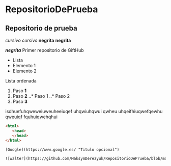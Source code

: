 # RepositorioDePrueba
## Repositorio de prueba
*cursivo* _cursivo_
**negrita** __negrita__

_**negrita**_
Primer repositorio de GiftHub

* Lista
* Elemento 1
* Elemento 2

Lista ordenada
1. Paso **1**
2. Paso **2**
..* Paso 1
..* Paso 2
3. Paso **3**

isdhuefuhqweweiuweuheeiuqef uhqwiuhqwui qwheu
uhqeifhiuqwefqewhu qweuiqf fquhuiqwehqhui

```html
<html>
   <head>
   </head>
</html>

[Google](https://www.google.es/ "Titulo opcional")

![walter](https://github.com/MaksymDerezyuk/RepositorioDePrueba/blob/main/walter.jpg)
